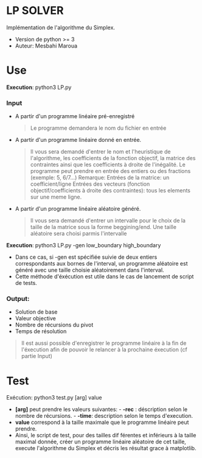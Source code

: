 # LP SOLVER

Implémentation de l'algorithme du Simplex.

- Version de python >= 3
- Auteur: Mesbahi Maroua

# Use
**Execution**: python3 LP.py
### Input
- A partir d'un programme linéaire pré-enregistré
	> Le programme demandera le nom du fichier en entrée
- A partir d'un programme linéaire donné en entrée.
	> Il vous sera demandé d'entrer le nom et l'heuristique de l'algorithme, les coefficients de la fonction objectif, la matrice des contraintes ainsi que les coefficients à droite de l'inégalité. Le programme peut prendre en entrée des entiers ou des fractions (exemple: 5, 6/7...)
	Remarque:
	Entrées de la matrice: un coefficient/ligne
	Entrées des vecteurs (fonction objectif/coefficients à droite des contraintes): tous les elements sur une meme ligne.
- A partir d'un programme linéaire aléatoire généré.
	> Il vous sera demandé d'entrer un intervalle pour le choix de la taille de la matrice sous la forme beggining/end. Une taille aléatoire sera choisi parmis l'intervalle

**Execution**: python3 LP.py -gen low_boundary high_boundary

- Dans ce cas, si -gen est spécifiée suivie de deux entiers correspondants aux bornes de l'interval, un programme aléatoire est généré avec une taille choisie aléatoirement dans l'interval.
- Cette méthode d'éxécution est utile dans le cas de lancement de script de tests.


### Output:
- Solution de base
- Valeur objective
- Nombre de récursions du pivot
- Temps de résolution
> Il est aussi possible d'enregistrer le programme linéaire à la fin de l'éxecution afin de pouvoir le relancer à la prochaine éxecution (cf partie Input)

# Test
Exécution: python3 test.py [arg] value

- **[arg]** peut prendre les valeurs suivantes:
		- **-rec** : déscription selon le nombre de récursions.
		- **-time**: description selon le temps d'execution.
- **value** correspond à la taille maximale que le programme linéaire peut prendre.
- Ainsi, le script de test, pour des tailles dif   férentes et inférieurs à la taille maximal donnée, créer un programme linéaire aléatoire de cet taille, execute l'algorithme du Simplex et décris les résultat grace à matplotlib.

```
